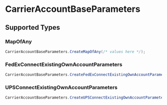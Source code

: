 # CarrierAccountBaseParameters


## Supported Types

### MapOfAny

```csharp
CarrierAccountBaseParameters.CreateMapOfAny(/* values here */);
```

### FedExConnectExistingOwnAccountParameters

```csharp
CarrierAccountBaseParameters.CreateFedExConnectExistingOwnAccountParameters(/* values here */);
```

### UPSConnectExistingOwnAccountParameters

```csharp
CarrierAccountBaseParameters.CreateUPSConnectExistingOwnAccountParameters(/* values here */);
```
